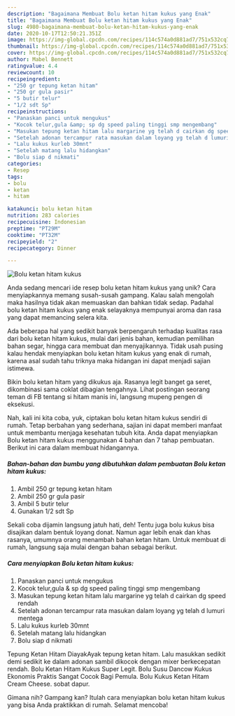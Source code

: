 ```yaml
---
description: "Bagaimana Membuat Bolu ketan hitam kukus yang Enak"
title: "Bagaimana Membuat Bolu ketan hitam kukus yang Enak"
slug: 4980-bagaimana-membuat-bolu-ketan-hitam-kukus-yang-enak
date: 2020-10-17T12:50:21.351Z
image: https://img-global.cpcdn.com/recipes/114c574a0d881ad7/751x532cq70/bolu-ketan-hitam-kukus-foto-resep-utama.jpg
thumbnail: https://img-global.cpcdn.com/recipes/114c574a0d881ad7/751x532cq70/bolu-ketan-hitam-kukus-foto-resep-utama.jpg
cover: https://img-global.cpcdn.com/recipes/114c574a0d881ad7/751x532cq70/bolu-ketan-hitam-kukus-foto-resep-utama.jpg
author: Mabel Bennett
ratingvalue: 4.4
reviewcount: 10
recipeingredient:
- "250 gr tepung ketan hitam"
- "250 gr gula pasir"
- "5 butir telur"
- "1/2 sdt Sp"
recipeinstructions:
- "Panaskan panci untuk mengukus"
- "Kocok telur,gula &amp; sp dg speed paling tinggi smp mengembang"
- "Masukan tepung ketan hitam lalu margarine yg telah d cairkan dg speed rendah"
- "Setelah adonan tercampur rata masukan dalam loyang yg telah d lumuri mentega"
- "Lalu kukus kurleb 30mnt"
- "Setelah matang lalu hidangkan"
- "Bolu siap d nikmati"
categories:
- Resep
tags:
- bolu
- ketan
- hitam

katakunci: bolu ketan hitam 
nutrition: 283 calories
recipecuisine: Indonesian
preptime: "PT29M"
cooktime: "PT32M"
recipeyield: "2"
recipecategory: Dinner

---
```



![Bolu ketan hitam kukus](https://img-global.cpcdn.com/recipes/114c574a0d881ad7/751x532cq70/bolu-ketan-hitam-kukus-foto-resep-utama.jpg)

Anda sedang mencari ide resep bolu ketan hitam kukus yang unik? Cara menyiapkannya memang susah-susah gampang. Kalau salah mengolah maka hasilnya tidak akan memuaskan dan bahkan tidak sedap. Padahal bolu ketan hitam kukus yang enak selayaknya mempunyai aroma dan rasa yang dapat memancing selera kita.

Ada beberapa hal yang sedikit banyak berpengaruh terhadap kualitas rasa dari bolu ketan hitam kukus, mulai dari jenis bahan, kemudian pemilihan bahan segar, hingga cara membuat dan menyajikannya. Tidak usah pusing kalau hendak menyiapkan bolu ketan hitam kukus yang enak di rumah, karena asal sudah tahu triknya maka hidangan ini dapat menjadi sajian istimewa.

Bikin bolu ketan hitam yang dikukus aja. Rasanya legit banget ga seret, dikombinasi sama coklat dibagian tengahnya. Lihat postingan seorang teman di FB tentang si hitam manis ini, langsung mupeng pengen di eksekusi.


Nah, kali ini kita coba, yuk, ciptakan bolu ketan hitam kukus sendiri di rumah. Tetap berbahan yang sederhana, sajian ini dapat memberi manfaat untuk membantu menjaga kesehatan tubuh kita. Anda dapat menyiapkan Bolu ketan hitam kukus menggunakan 4 bahan dan 7 tahap pembuatan. Berikut ini cara dalam membuat hidangannya.

<!--inarticleads1-->

##### Bahan-bahan dan bumbu yang dibutuhkan dalam pembuatan Bolu ketan hitam kukus:

1. Ambil 250 gr tepung ketan hitam
1. Ambil 250 gr gula pasir
1. Ambil 5 butir telur
1. Gunakan 1/2 sdt Sp


Sekali coba dijamin langsung jatuh hati, deh! Tentu juga bolu kukus bisa disajikan dalam bentuk loyang donat. Namun agar lebih enak dan khas rasanya, umumnya orang menambah bahan ketan hitam. Untuk membuat di rumah, langsung saja mulai dengan bahan sebagai berikut. 

<!--inarticleads2-->

##### Cara menyiapkan Bolu ketan hitam kukus:

1. Panaskan panci untuk mengukus
1. Kocok telur,gula &amp; sp dg speed paling tinggi smp mengembang
1. Masukan tepung ketan hitam lalu margarine yg telah d cairkan dg speed rendah
1. Setelah adonan tercampur rata masukan dalam loyang yg telah d lumuri mentega
1. Lalu kukus kurleb 30mnt
1. Setelah matang lalu hidangkan
1. Bolu siap d nikmati


Tepung Ketan Hitam DiayakAyak tepung ketan hitam. Lalu masukkan sedikit demi sedikit ke dalam adonan sambil dikocok dengan mixer berkecepatan rendah. Bolu Ketan Hitam Kukus Super Legit. Bolu Susu Dancow Kukus Ekonomis Praktis Sangat Cocok Bagi Pemula. Bolu Kukus Ketan Hitam Cream Cheese. sobat dapur. 

Gimana nih? Gampang kan? Itulah cara menyiapkan bolu ketan hitam kukus yang bisa Anda praktikkan di rumah. Selamat mencoba!

